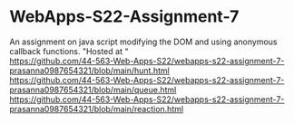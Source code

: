 # WebApps-S22-Assignment-7
An assignment on java script modifying the DOM and using anonymous callback functions.
"Hosted at “ <br>
https://github.com/44-563-Web-Apps-S22/webapps-s22-assignment-7-prasanna0987654321/blob/main/hunt.html <br>
https://github.com/44-563-Web-Apps-S22/webapps-s22-assignment-7-prasanna0987654321/blob/main/queue.html <br>
https://github.com/44-563-Web-Apps-S22/webapps-s22-assignment-7-prasanna0987654321/blob/main/reaction.html 




